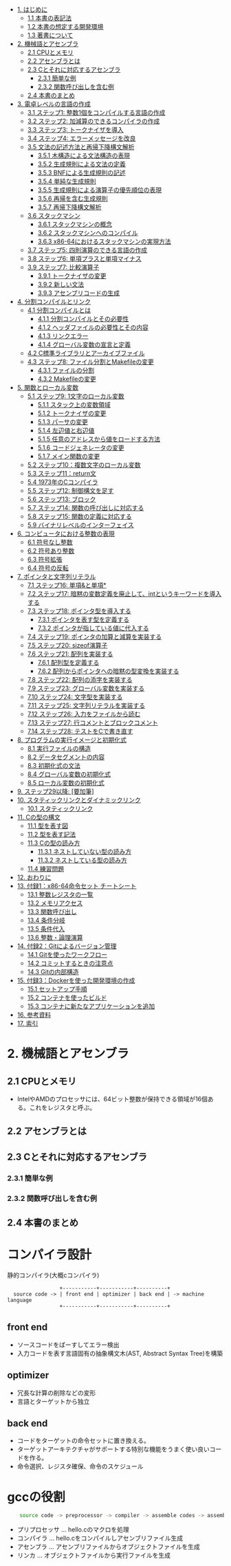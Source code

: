 <!--
 FileName:      compiler
 Author:        8ucchiman
 CreatedDate:   2023-05-19 17:16:21
 LastModified:  2023-01-25 10:56:12 +0900
 Reference:     https://www.sigbus.info/compilerbook
 Description:   ---
-->


- [1. はじめに](#1-はじめに)
    - [1.1 本書の表記法](#11-本書の表記法)
    - [1.2 本書の想定する開発環境](#12-本書の想定する開発環境)
    - [1.3 著書について](#13-著書について)
- [2. 機械語とアセンブラ](#2-機械語とアセンブラ)
    - [2.1 CPUとメモリ](#21-CPUとメモリ)
    - [2.2 アセンブラとは](#22-アセンブラ)
    - [2.3 Cとそれに対応するアセンブラ](#23-Cとそれに対応するアセンブラ)
        - [2.3.1 簡単な例](#231-簡単な例)
        - [2.3.2 関数呼び出しを含む例](#232-関数呼び出しを含む例)
    - [2.4 本書のまとめ](#24-本書のまとめ)
- [3. 電卓レベルの言語の作成](#3-電卓レベルの言語の作成)
    - [3.1 ステップ1: 整数1個をコンパイルする言語の作成](#31-ステップ1:-整数1個をコンパイルする言語の作成)
    - [3.2 ステップ2: 加減算のできるコンパイラの作成](#32-ステップ2:-加減算のできるコンパイラの作成)
    - [3.3 ステップ3: トークナイザを導入](#33-ステップ3:-トークナイザを導入)
    - [3.4 ステップ4: エラーメッセージを改良](#34-ステップ4:-エラーメッセージを改良)
    - [3.5 文法の記述方法と再帰下降構文解析](#35-文法の記述方法と再帰下降構文解析)
        - [3.5.1 木構造による文法構造の表現](#351-木構造による文法構造の表現)
        - [3.5.2 生成規則による文法の定義](#352-生成規則による文法の定義)
        - [3.5.3 BNFによる生成規則の記述](#353-BNFによる生成規則の記述)
        - [3.5.4 単純な生成規則](#354-単純な生成規則)
        - [3.5.5 生成規則による演算子の優先順位の表現](#355-生成規則による演算子の優先順位の表現)
        - [3.5.6 再帰を含む生成規則](#356-再帰を含む生成規則)
        - [3.5.7 再帰下降構文解析](#357-再帰下降構文解析)
    - [3.6 スタックマシン](#36-スタックマシン)
        - [3.6.1 スタックマシンの概念](#361-スタックマシンの概念)
        - [3.6.2 スタックマシンへのコンパイル](#362-スタックマシンへのコンパイル)
        - [3.6.3 x86-64におけるスタックマシンの実現方法](#363-x86-64におけるスタックマシンの実現方法)
    - [3.7 ステップ5: 四則演算のできる言語の作成](#37-ステップ5:-四則演算のできる言語の作成)
    - [3.8 ステップ6: 単項プラスと単項マイナス](#38-ステップ6:-単項プラスと単項マイナス)
    - [3.9 ステップ7: 比較演算子](#39-ステップ7:-比較演算子)
        - [3.9.1 トークナイザの変更](#391-トークナイザの変更)
        - [3.9.2 新しい文法](#392-新しい文法)
        - [3.9.3 アセンブリコードの生成](#393-アセンブリコードの生成)
- [4. 分割コンパイルとリンク](#4-分割コンパイルとリンク)
    - [4.1 分割コンパイルとは](#41-分割コンパイルとは)
        - [4.1.1 分割コンパイルとその必要性](#411-分割コンパイルとその必要性)
        - [4.1.2 ヘッダファイルの必要性とその内容](#412-ヘッダファイルの必要性とその内容)
        - [4.1.3 リンクエラー](#413-リンクエラー)
        - [4.1.4 グローバル変数の宣言と定義](#414-グローバル変数の宣言と定義)
    - [4.2 C標準ライブラリとアーカイブファイル](#42-C標準ライブラリとアーカイブファイル)
    - [4.3 ステップ8: ファイル分割とMakefileの変更](#43-ステップ8:-ファイル分割とMakefileの変更)
        - [4.3.1 ファイルの分割](#431-ファイルの分割)
        - [4.3.2 Makefileの変更](#432-Makefileの変更)
- [5. 関数とローカル変数](#5-関数とローカル変数)
    - [5.1 ステップ9: 1文字のローカル変数](#51-ステップ9:-1文字のローカル変数)
        - [5.1.1 スタック上の変数領域](#)
        - [5.1.2 トークナイザの変更](#)
        - [5.1.3 パーサの変更](#)
        - [5.1.4 左辺値と右辺値](#)
        - [5.1.5 任意のアドレスから値をロードする方法](#)
        - [5.1.6 コードジェネレータの変更](#)
        - [5.1.7 メイン関数の変更](#)
    - [5.2 ステップ10：複数文字のローカル変数](#)
    - [5.3 ステップ11：return文](#)
    - [5.4 1973年のCコンパイラ](#)
    - [5.5 ステップ12: 制御構文を足す](#)
    - [5.6 ステップ13: ブロック](#)
    - [5.7 ステップ14: 関数の呼び出しに対応する](#)
    - [5.8 ステップ15: 関数の定義に対応する](#)
    - [5.9 バイナリレベルのインターフェイス](#)
- [6. コンピュータにおける整数の表現](#)
    - [6.1 符号なし整数](#)
    - [6.2 符号あり整数](#)
    - [6.3 符号拡張](#)
    - [6.4 符号の反転](#)
- [7. ポインタと文字列リテラル](#)
    - [7.1 ステップ16: 単項&と単項\*](#)
    - [7.2 ステップ17: 暗黙の変数定義を廃止して、intというキーワードを導入する](#)
    - [7.3 ステップ18: ポインタ型を導入する](#)
        - [7.3.1 ポインタを表す型を定義する](#)
        - [7.3.2 ポインタが指している値に代入する](#)
    - [7.4 ステップ19: ポインタの加算と減算を実装する](#)
    - [7.5 ステップ20: sizeof演算子](#)
    - [7.6 ステップ21: 配列を実装する](#)
        - [7.6.1 配列型を定義する](#)
        - [7.6.2 配列からポインタへの暗黙の型変換を実装する](#)
    - [7.8 ステップ22: 配列の添字を実装する](#)
    - [7.9 ステップ23: グローバル変数を実装する](#)
    - [7.10 ステップ24: 文字型を実装する](#)
    - [7.11 ステップ25: 文字列リテラルを実装する](#)
    - [7.12 ステップ26: 入力をファイルから読む](#)
    - [7.13 ステップ27: 行コメントとブロックコメント](#)
    - [7.14 ステップ28: テストをCで書き直す](#)
- [8. プログラムの実行イメージと初期化式](#)
    - [8.1 実行ファイルの構造](#)
    - [8.2 データセグメントの内容](#)
    - [8.3 初期化式の文法](#)
    - [8.4 グローバル変数の初期化式](#)
    - [8.5 ローカル変数の初期化式](#)
- [9. ステップ29以降: [要加筆]](#)
- [10. スタティックリンクとダイナミックリンク](#)
    - [10.1 スタティックリンク](#)
- [11. Cの型の構文](#)
    - [11.1 型を表す図](#)
    - [11.2 型を表す記法](#)
    - [11.3 Cの型の読み方](#)
        - [11.3.1 ネストしていない型の読み方](#)
        - [11.3.2 ネストしている型の読み方](#)
    - [11.4 練習問題](#)
- [12. おわりに](#)
- [13. 付録1：x86-64命令セット チートシート](#)
    - [13.1 整数レジスタの一覧](#)
    - [13.2 メモリアクセス](#)
    - [13.3 関数呼び出し](#)
    - [13.4 条件分岐](#)
    - [13.5 条件代入](#)
    - [13.6 整数・論理演算](#)
- [14. 付録2：Gitによるバージョン管理](#)
    - [14.1 Gitを使ったワークフロー](#)
    - [14.2 コミットするときの注意点](#)
    - [14.3 Gitの内部構造](#)
- [15. 付録3：Dockerを使った開発環境の作成](#)
    - [15.1 セットアップ手順](#)
    - [15.2 コンテナを使ったビルド](#)
    - [15.3 コンテナに新たなアプリケーションを追加](#)
- [16. 参考資料](#)
- [17. 索引](#)

# 2. 機械語とアセンブラ
## 2.1 CPUとメモリ
- IntelやAMDのプロセッサには、64ビット整数が保持できる領域が16個ある。これをレジスタと呼ぶ。

## 2.2 アセンブラとは
## 2.3 Cとそれに対応するアセンブラ
### 2.3.1 簡単な例
### 2.3.2 関数呼び出しを含む例
## 2.4 本書のまとめ


# コンパイラ設計
静的コンパイラ(大概cコンパイラ)
```
                 +-----------+-----------+----------+
  source code -> | front end | optimizer | back end | -> machine language
                 +-----------+-----------+----------+
```

## front end
- ソースコードをぱーすしてエラー検出
- 入力コードを表す言語固有の抽象構文木(AST, Abstract Syntax Tree)を構築

## optimizer
- 冗長な計算の削除などの変形
- 言語とターゲットから独立


## back end
- コードをターゲットの命令セットに置き換える。
- ターゲットアーキテクチャがサポートする特別な機能をうまく使い良いコードを作る。
- 命令選択、レジスタ確保、命令のスケジュール

## 






# gccの役割
<!-- LLVMとRISC-Vによる低レイヤプログラミングの基礎 -->

```bash
    source code -> preprocessor -> compiler -> assemble codes -> assembler -> object file -> linker -> executable files
```

- プリプロセッサ    ... hello.cのマクロを処理
- コンパイラ        ... hello.cをコンパイルしアセンブリファイル生成
- アセンブラ        ... アセンブリファイルからオブジェクトファイルを生成
- リンカ            ... オブジェクトファイルから実行ファイルを生成

